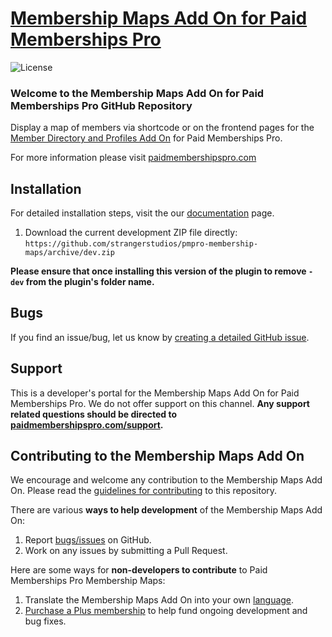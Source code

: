 # [Membership Maps Add On for Paid Memberships Pro](https://www.paidmembershipspro.com/add-ons/membership-maps/) #
[comment]: # (Generate badges from shields.io, only works for .org plugins to get other stats etc. We'd have to create our own endpoints for Premium plugins)

![License](https://img.shields.io/badge/license-GPL--2.0%2B-red.svg?style=flat-square)

### Welcome to the Membership Maps Add On for Paid Memberships Pro GitHub Repository
Display a map of members via shortcode or on the frontend pages for the [Member Directory and Profiles Add On](https://www.paidmembershipspro.com/add-ons/member-directory/) for Paid Memberships Pro.

For more information please visit [paidmembershipspro.com](https://www.paidmembershipspro.com)

## Installation ##
For detailed installation steps, visit the our [documentation](https://www.paidmembershipspro.com/add-ons/member-directory/) page.

1. Download the current development ZIP file directly: `https://github.com/strangerstudios/pmpro-membership-maps/archive/dev.zip`

**Please ensure that once installing this version of the plugin to remove `-dev` from the plugin's folder name.**

## Bugs ##
If you find an issue/bug, let us know by [creating a detailed GitHub issue](https://github.com/strangerstudios/pmpro-membership-maps/issues/new).

## Support ##
This is a developer's portal for the Membership Maps Add On for Paid Memberships Pro. We do not offer support on this channel. **Any support related questions should be directed to [paidmembershipspro.com/support](https://www.paidmembershipspro.com/support).**

## Contributing to the Membership Maps Add On ##
We encourage and welcome any contribution to the Membership Maps Add On. Please read the [guidelines for contributing](https://github.com/strangerstudios/pmpro-membership-maps/blob/dev/.github/CONTRIBUTING.md) to this repository.

There are various **ways to help development** of the Membership Maps Add On:

1. Report [bugs/issues](https://github.com/strangerstudios/pmpro-membership-maps/issues/new) on GitHub.
2. Work on any issues by submitting a Pull Request.

Here are some ways for **non-developers to contribute** to Paid Memberships Pro Membership Maps:

1. Translate the Membership Maps Add On into your own [language](https://www.paidmembershipspro.com/paid-memberships-pro-in-your-language/).
2. [Purchase a Plus membership](https://paidmembershipspro.com/pricing) to help fund ongoing development and bug fixes.
